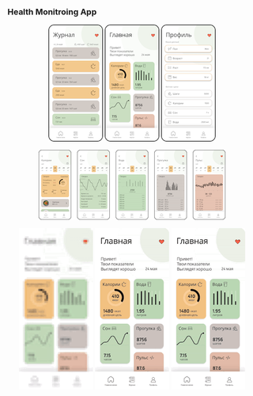 ### Health Monitroing App
<center>

![Alt text](<Log Screen-2.png>) ![Alt text](<Main Screen-2.png>) ![Alt text](<Profile Screen-2.png>) 

![Alt text](<Group 13 (1).png>)


![Alt text](2024-06-1720.32.00-ezgif.com-video-to-gif-converter-1.gif) ![Alt text](2024-06-1718.59.09-ezgif.com-video-to-gif-converter-1.gif) ![Alt text](2024-06-1718.47.42-ezgif.com-video-to-gif-converter-1.gif)
</center>
